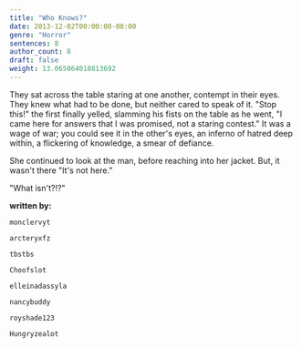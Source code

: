```yaml
---
title: "Who Knows?"
date: 2013-12-02T00:00:00-08:00
genre: "Horror"
sentences: 8
author_count: 8
draft: false
weight: 13.065064018813692
---
```



They sat across the table staring at one another, contempt in their eyes.
They knew what had to be done, but neither cared to speak of it.
&quot;Stop this!&quot; the first finally yelled, slamming his fists on the table as he went, &quot;I came here for answers that I was promised, not a staring contest.&quot;
It was a wage of war; you could see it in the other's eyes, an inferno of hatred deep within, a flickering of knowledge, a smear of defiance.

She continued to look at the man, before reaching into her jacket.
But, it wasn't there
&quot;It's not here.&quot;

&quot;What isn't?!?&quot;

**written by:**

`monclervyt`

`arcteryxfz`

`tbstbs`

`Choofslot`

`elleinadassyla`

`nancybuddy`

`royshade123`

`Hungryzealot`

